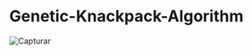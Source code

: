 # Genetic-Knackpack-Algorithm
![Capturar](https://user-images.githubusercontent.com/38335297/158396828-64fa41bc-a060-425c-bde7-d6db8253d445.PNG)
